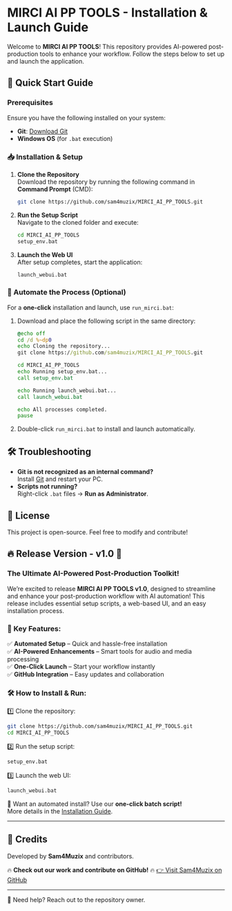 # MIRCI AI PP TOOLS - Installation & Launch Guide

Welcome to **MIRCI AI PP TOOLS**! This repository provides AI-powered post-production tools to enhance your workflow. Follow the steps below to set up and launch the application.

## 🚀 Quick Start Guide

### Prerequisites
Ensure you have the following installed on your system:
- **Git**: [Download Git](https://git-scm.com/downloads)
- **Windows OS** (for `.bat` execution)

### 📥 Installation & Setup
1. **Clone the Repository**  
   Download the repository by running the following command in **Command Prompt** (CMD):
   ```sh
   git clone https://github.com/sam4muzix/MIRCI_AI_PP_TOOLS.git
   ```
   
2. **Run the Setup Script**  
   Navigate to the cloned folder and execute:
   ```sh
   cd MIRCI_AI_PP_TOOLS
   setup_env.bat
   ```

3. **Launch the Web UI**  
   After setup completes, start the application:
   ```sh
   launch_webui.bat
   ```

### 🔄 Automate the Process (Optional)
For a **one-click** installation and launch, use `run_mirci.bat`:
1. Download and place the following script in the same directory:
   ```bat
   @echo off
   cd /d %~dp0
   echo Cloning the repository...
   git clone https://github.com/sam4muzix/MIRCI_AI_PP_TOOLS.git

   cd MIRCI_AI_PP_TOOLS
   echo Running setup_env.bat...
   call setup_env.bat

   echo Running launch_webui.bat...
   call launch_webui.bat

   echo All processes completed.
   pause
   ```
2. Double-click `run_mirci.bat` to install and launch automatically.

## 🛠 Troubleshooting
- **Git is not recognized as an internal command?**  
  Install [Git](https://git-scm.com/downloads) and restart your PC.
- **Scripts not running?**  
  Right-click `.bat` files → **Run as Administrator**.

## 📜 License
This project is open-source. Feel free to modify and contribute!

## 🔥 Release Version - v1.0 🚀
### **The Ultimate AI-Powered Post-Production Toolkit!**

We’re excited to release **MIRCI AI PP TOOLS v1.0**, designed to streamline and enhance your post-production workflow with AI automation! This release includes essential setup scripts, a web-based UI, and an easy installation process.

### 🎯 Key Features:
✅ **Automated Setup** – Quick and hassle-free installation  
✅ **AI-Powered Enhancements** – Smart tools for audio and media processing  
✅ **One-Click Launch** – Start your workflow instantly  
✅ **GitHub Integration** – Easy updates and collaboration  

### 🛠 How to Install & Run:
1️⃣ Clone the repository:  
   ```sh
   git clone https://github.com/sam4muzix/MIRCI_AI_PP_TOOLS.git
   cd MIRCI_AI_PP_TOOLS
   ```
2️⃣ Run the setup script:  
   ```sh
   setup_env.bat
   ```
3️⃣ Launch the web UI:  
   ```sh
   launch_webui.bat
   ```

🔄 Want an automated install? Use our **one-click batch script!**  
More details in the [Installation Guide](#).

---

## 🙌 Credits
Developed by **Sam4Muzix** and contributors.

🔥 **Check out our work and contribute on GitHub!** 🔥
[👉 Visit Sam4Muzix on GitHub](https://github.com/sam4muzix)

---
📩 Need help? Reach out to the repository owner.

